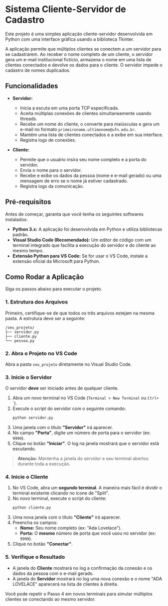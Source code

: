 
# Sistema Cliente-Servidor de Cadastro

Este projeto é uma simples aplicação cliente-servidor desenvolvida em Python com uma interface gráfica usando a biblioteca Tkinter.

A aplicação permite que múltiplos clientes se conectem a um servidor para se cadastrarem. Ao receber o nome completo de um cliente, o servidor gera um e-mail institucional fictício, armazena o nome em uma lista de clientes conectados e devolve os dados para o cliente. O servidor impede o cadastro de nomes duplicados.

## Funcionalidades

* **Servidor:**
    * Inicia a escuta em uma porta TCP especificada.
    * Aceita múltiplas conexões de clientes simultaneamente usando threads.
    * Recebe um nome do cliente, o converte para maiúsculas e gera um e-mail no formato `primeironome.ultimonome@ufn.edu.br`.
    * Mantém uma lista de clientes conectados e a exibe em sua interface.
    * Registra logs de conexões.

* **Cliente:**
    * Permite que o usuário insira seu nome completo e a porta do servidor.
    * Envia o nome para o servidor.
    * Recebe e exibe os dados da pessoa (nome e e-mail gerado) ou uma mensagem de erro se o nome já estiver cadastrado.
    * Registra logs da comunicação.

## Pré-requisitos

Antes de começar, garanta que você tenha os seguintes softwares instalados:

* **Python 3.x:** A aplicação foi desenvolvida em Python e utiliza bibliotecas padrão.
* **Visual Studio Code (Recomendado):** Um editor de código com um terminal integrado que facilita a execução do servidor e do cliente ao mesmo tempo.
* **Extensão Python para VS Code:** Se for usar o VS Code, instale a extensão oficial da Microsoft para Python.

## Como Rodar a Aplicação

Siga os passos abaixo para executar o projeto.

### 1. Estrutura dos Arquivos

Primeiro, certifique-se de que todos os três arquivos estejam na mesma pasta. A estrutura deve ser a seguinte:

```
/seu_projeto/
├── servidor.py
├── cliente.py
└── pessoa.py
```

### 2. Abra o Projeto no VS Code

Abra a pasta `seu_projeto` diretamente no Visual Studio Code.

### 3. Inicie o Servidor

O servidor **deve** ser iniciado antes de qualquer cliente.

1.  Abra um novo terminal no VS Code (`Terminal > New Terminal` ou `Ctrl+` \`).
2.  Execute o script do servidor com o seguinte comando:
    ```bash
    python servidor.py
    ```
3.  Uma janela com o título **"Servidor"** irá aparecer.
4.  No campo **"Porta"**, digite um número de porta para o servidor (ex: `9999`).
5.  Clique no botão **"Iniciar"**. O log na janela mostrará que o servidor está escutando.

> **Atenção:** Mantenha a janela do servidor e seu terminal abertos durante toda a execução.

### 4. Inicie o Cliente

1.  No VS Code, abra um **segundo terminal**. A maneira mais fácil é dividir o terminal existente clicando no ícone de "Split".
2.  No novo terminal, execute o script do cliente:
    ```bash
    python cliente.py
    ```
3.  Uma nova janela com o título **"Cliente"** irá aparecer.
4.  Preencha os campos:
    * **Nome:** Seu nome completo (ex: "Ada Lovelace").
    * **Porta:** O **mesmo** número de porta que você usou no servidor (ex: `9999`).
5.  Clique no botão **"Conectar"**.

### 5. Verifique o Resultado

* A janela do **Cliente** mostrará no log a confirmação da conexão e os dados da pessoa com o e-mail gerado.
* A janela do **Servidor** mostrará no log uma nova conexão e o nome "ADA LOVELACE" aparecerá na lista de clientes à direita.

Você pode repetir o Passo 4 em novos terminais para simular múltiplos clientes se conectando ao mesmo servidor.

